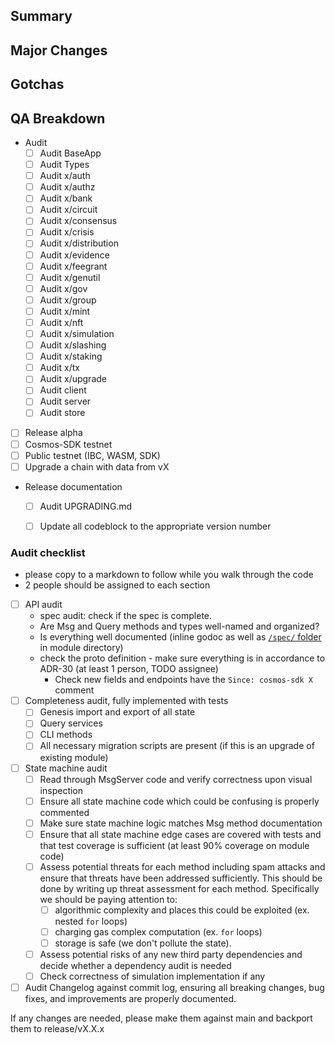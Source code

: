 <!-- < < < < < < < < < < < < < < < < < < < < < < < < < < < < < < < < < ☺ 
v                            ✰  Thanks for opening an issue! ✰    
v    Before smashing the submit button please review the template.
v    Word of caution: poorly thought-out proposals may be rejected 
v                     without deliberation 
☺ > > > > > > > > > > > > > > > > > > > > > > > > > > > > > > > > >  -->

## Summary

<!-- In a few short sentences summarize the release -->

## Major Changes

<!-- Describe the major changes associated to this release -->

## Gotchas

<!-- Gotchas is an area which changes could of been made that the auditors should be aware of -->

## QA Breakdown

* Audit
    * [ ] Audit BaseApp
    * [ ] Audit Types
    * [ ] Audit x/auth 
    * [ ] Audit x/authz
    * [ ] Audit x/bank
    * [ ] Audit x/circuit
    * [ ] Audit x/consensus 
    * [ ] Audit x/crisis 
    * [ ] Audit x/distribution 
    * [ ] Audit x/evidence 
    * [ ] Audit x/feegrant
    * [ ] Audit x/genutil 
    * [ ] Audit x/gov 
    * [ ] Audit x/group 
    * [ ] Audit x/mint 
    * [ ] Audit x/nft 
    * [ ] Audit x/simulation 
    * [ ] Audit x/slashing 
    * [ ] Audit x/staking
    * [ ] Audit x/tx 
    * [ ] Audit x/upgrade 
    * [ ] Audit client
    * [ ] Audit server
    * [ ] Audit store 
* [ ] Release alpha
* [ ] Cosmos-SDK testnet
* [ ] Public testnet (IBC, WASM, SDK)
* [ ] Upgrade a chain with data from vX
* Release documentation
    * [ ] Audit UPGRADING.md
    * [ ] Update all codeblock to the appropriate version number


### Audit checklist

* please copy to a markdown to follow while you walk through the code
* 2 people should be assigned to each section 

* [ ] API audit 
    * spec audit: check if the spec is complete.
    * Are Msg and Query methods and types well-named and organized?
    * Is everything well documented (inline godoc as well as [`/spec/` folder](https://github.com/cosmos/cosmos-sdk/blob/master/docs/spec/SPEC-SPEC.md) in module directory)
    * check the proto definition - make sure everything is in accordance to ADR-30 (at least 1 person, TODO assignee)
        * Check new fields and endpoints have the `Since: cosmos-sdk X` comment
* [ ] Completeness audit, fully implemented with tests
    * [ ] Genesis import and export of all state
    * [ ] Query services
    * [ ] CLI methods
    * [ ] All necessary migration scripts are present (if this is an upgrade of existing module)
* [ ] State machine audit
    * [ ] Read through MsgServer code and verify correctness upon visual inspection
    * [ ] Ensure all state machine code which could be confusing is properly commented
    * [ ] Make sure state machine logic matches Msg method documentation
    * [ ] Ensure that all state machine edge cases are covered with tests and that test coverage is sufficient (at least 90% coverage on module code)
    * [ ] Assess potential threats for each method including spam attacks and ensure that threats have been addressed sufficiently. This should be done by writing up threat assessment for each method. Specifically we should be paying attention to: 
        * [ ] algorithmic complexity and places this could be exploited (ex. nested `for` loops)
        * [ ] charging gas complex computation (ex. `for` loops)
        * [ ] storage is safe (we don't pollute the state).
    * [ ] Assess potential risks of any new third party dependencies and decide whether a dependency audit is needed
    * [ ] Check correctness of simulation implementation if any
* [ ] Audit Changelog against commit log, ensuring all breaking changes, bug fixes, and improvements are properly documented.

If any changes are needed, please make them against main and backport them to release/vX.X.x
